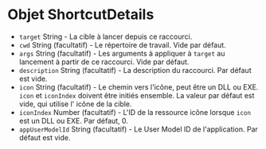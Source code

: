 # Objet ShortcutDetails

* `target` String - La cible à lancer depuis ce raccourci.
* `cwd` String (facultatif) - Le répertoire de travail. Vide par défaut.
* `args` String (facultatif) - Les arguments à appliquer à `target` au lancement à partir de ce raccourci. Vide par défaut.
* `description` String (facultatif) - La description du raccourci. Par défaut est vide.
* `icon` String (facultatif) - Le chemin vers l'icône, peut être un DLL ou EXE. `icon` et `iconIndex` doivent être initiés ensemble. La valeur par défaut est vide, qui utilise l' icône de la cible.
* `iconIndex` Number (facultatif) - L'ID de la ressource icône lorsque `icon` est un DLL ou EXE. Par défaut, 0.
* `appUserModelId` String (facultatif) - Le User Model ID de l'application. Par défaut est vide.
